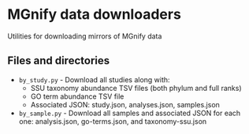 # MGnify data downloaders

Utilities for downloading mirrors of MGnify data

## Files and directories

* `by_study.py` - Download all studies along with:
  * SSU taxonomy abundance TSV files (both phylum and full ranks)
  * GO term abundance TSV file
  * Associated JSON: study.json, analyses.json, samples.json
* `by_sample.py` - Download all samples and associated JSON for each one: analysis.json, go-terms.json, and taxonomy-ssu.json 
